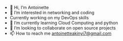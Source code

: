 - 👋 Hi, I’m Antoinette
- 👀 I’m interested in networking and coding
- Currently working on my DevOps skills
- 🌱 I’m currently learning Cloud Computing and python 
- 💞️ I’m looking to collaborate on open source projects
- 📫 How to reach me antoinetteakinyi7@gmail.com

<!---
Kisha-net/Kisha-net is a ✨ special ✨ repository because its `README.md` (this file) appears on your GitHub profile.
You can click the Preview link 
to take a look at your changes.
--->
